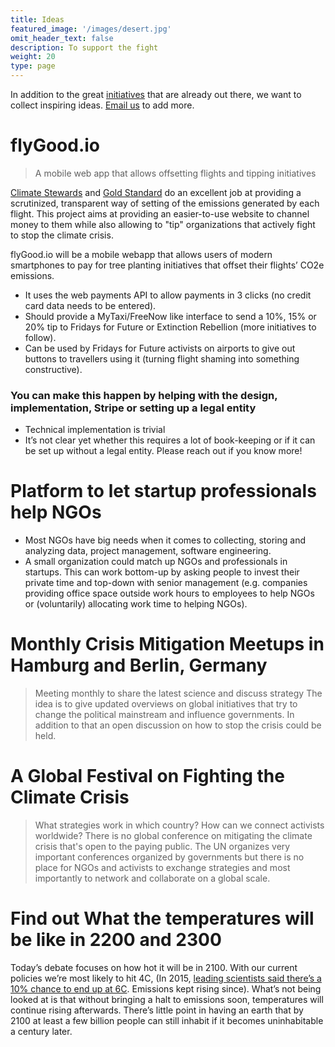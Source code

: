 ```yaml
---
title: Ideas
featured_image: '/images/desert.jpg'
omit_header_text: false
description: To support the fight
weight: 20
type: page
---
```


In addition to the great [initiatives](/initiatives) that are already out there, we want to collect inspiring ideas. [Email us](mailto:hi@crisisfighters.org) to add more.

# 

# flyGood.io
> A mobile web app that allows offsetting flights and tipping initiatives

[Climate Stewards](https://www.climatestewards.org/offset) and [Gold Standard](https://www.goldstandard.org/impact-quantification/gold-standard-global-goals) do an excellent job at providing a scrutinized, transparent way of setting of the emissions generated by each flight. This project aims at providing an easier-to-use website to channel money to them while also allowing to "tip" organizations that actively fight to stop the climate crisis.

flyGood.io will be a mobile webapp that allows users of modern smartphones to pay for tree planting initiatives that offset their flights’ CO2e emissions.

* It uses the web payments API to allow payments in 3 clicks (no credit card data needs to be entered).
* Should provide a MyTaxi/FreeNow like interface to send a 10%, 15% or 20% tip to Fridays for Future or Extinction Rebellion (more initiatives to follow).
* Can be used by Fridays for Future activists on airports to give out buttons to travellers using it (turning flight shaming into something constructive).

### You can make this happen by helping with the design, implementation, Stripe or setting up a legal entity
* Technical implementation is trivial
* It’s not clear yet whether this requires a lot of book-keeping or if it can be set up without a legal entity. Please reach out if you know more!

# Platform to let startup professionals help NGOs
* Most NGOs have big needs when it comes to collecting, storing and analyzing data, project management, software engineering.
* A small organization could match up NGOs and professionals in startups. This can work bottom-up by asking people to invest their private time and top-down with senior management (e.g. companies providing office space outside work hours to employees to help NGOs or (voluntarily) allocating work time to helping NGOs).

# Monthly Crisis Mitigation Meetups in Hamburg and Berlin, Germany
> Meeting monthly to share the latest science and discuss strategy
The idea is to give updated overviews on global initiatives that try to change the political mainstream and influence governments. In addition to that an open discussion on how to stop the crisis could be held.

# A Global Festival on Fighting the Climate Crisis
> What strategies work in which country? How can we connect activists worldwide?
There is no global conference on mitigating the climate crisis that's open to the paying public. The UN organizes very important conferences organized by governments but there is no place for NGOs and activists to exchange strategies and most importantly to network and collaborate on a global scale.

# Find out What the temperatures will be like in 2200 and 2300
Today’s debate focuses on how hot it will be in 2100. With our current policies we’re most likely to hit 4C, (In 2015, [leading scientists said there’s a 10% chance to end up at 6C](https://www.independent.co.uk/environment/climate-change/global-warming-experts-say-temperatures-could-rise-by-6c-by-2100-with-cataclysmic-results-10193506.html). Emissions kept rising since). What’s not being looked at is that without bringing a halt to emissions soon, temperatures will continue rising afterwards. There’s little point in having an earth that by 2100 at least a few billion people can still inhabit if it becomes uninhabitable a century later.
